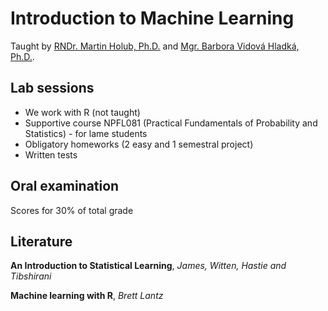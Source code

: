 # Introduction to Machine Learning
Taught by [RNDr. Martin Holub, Ph.D.](https://ufal.mff.cuni.cz/martin-holub) and
[Mgr. Barbora Vidová Hladká, Ph.D.](https://ufal.mff.cuni.cz/barbora-vidova-hladka).

## Lab sessions
 - We work with R (not taught)
 - Supportive course NPFL081 (Practical Fundamentals of Probability and Statistics) - for lame students
 - Obligatory homeworks (2 easy and 1 semestral project)
 - Written tests

## Oral examination
Scores for 30% of total grade

## Literature
**An Introduction to Statistical Learning**, *James, Witten, Hastie and Tibshirani*

**Machine learning with R**, *Brett Lantz*
